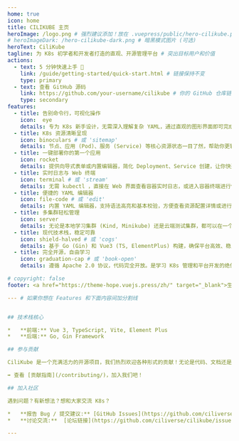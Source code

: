```yaml
---
home: true
icon: home
title: CILIKUBE 主页
heroImage: /logo.png # 强烈建议添加！放在 .vuepress/public/hero-cilikube.png
# heroImageDark: /hero-cilikube-dark.png # 暗黑模式图片 (可选)
heroText: CiliKube
tagline: 为 K8s 初学者和开发者打造的直观、开源管理平台 # 突出目标用户和价值
actions:
  - text: 5 分钟快速上手 🚀
    link: /guide/getting-started/quick-start.html # 链接保持不变
    type: primary
  - text: 查看 GitHub 源码
    link: https://github.com/your-username/cilikube # 你的 GitHub 仓库链接
    type: secondary
features:
  - title: 告别命令行，可视化操作
    icon:  eye
    details: 专为 K8s 新手设计，无需深入理解复杂 YAML，通过直观的图形界面即可完成常用 K8s 资源的管理。
  - title: K8s 资源清晰呈现
    icon: binoculars # 或 'sitemap'
    details: 节点、应用 (Pod)、服务 (Service) 等核心资源状态一目了然，帮助你更轻松地理解 Kubernetes 架构。
  - title: 一键部署你的第一个应用
    icon: rocket
    details: 提供向导式表单或内置编辑器，简化 Deployment、Service 创建，让你快速体验将应用部署到 K8s 的成就感。
  - title: 实时日志与 Web 终端
    icon: terminal # 或 'stream'
    details: 无需 kubectl ，直接在 Web 界面查看容器实时日志，或进入容器终端进行快速调试。
  - title: 便捷的 YAML 编辑器
    icon: file-code # 或 'edit'
    details: 内置 YAML 编辑器，支持语法高亮和基本校验，方便查看资源配置详情或进行高级编辑操作。
  - title: 多集群轻松管理
    icon: server
    details: 无论是本地学习集群 (Kind, Minikube) 还是云端测试集群，都可以在一个界面中方便地连接和切换。
  - title: 现代技术栈，稳定可靠
    icon: shield-halved # 或 'cogs'
    details: 基于 Go (Gin) 和 Vue3 (TS, ElementPlus) 构建，确保平台高效、稳定运行，同时也方便二次开发和学习。
  - title: 完全开源，自由学习
    icon: graduation-cap # 或 'book-open'
    details: 遵循 Apache 2.0 协议，代码完全开放。是学习 K8s 管理和平台开发的绝佳实践项目，欢迎一同成长！

# copyright: false
footer: <a href="https://theme-hope.vuejs.press/zh/" target="_blank">生如夏花之绚烂，死如秋叶之静美</a> 

--- # 如果你想在 Features 和下面内容间加分割线


## 技术栈核心

*   **前端:** Vue 3, TypeScript, Vite, Element Plus
*   **后端:** Go, Gin Framework

## 参与贡献

CiliKube 是一个充满活力的开源项目，我们热烈欢迎各种形式的贡献！无论是代码、文档还是建议，都能让 CiliKube 变得更好。

➡️ 查看 [贡献指南](/contributing/)，加入我们吧！

## 加入社区

遇到问题？有新想法？想和大家交流 K8s？

*   **报告 Bug / 提交建议:** [GitHub Issues](https://github.com/ciliverse/cilikube/issues)
*   **讨论交流:**  [论坛链接](https://github.com/ciliverse/cilikube/issues)

---
```

